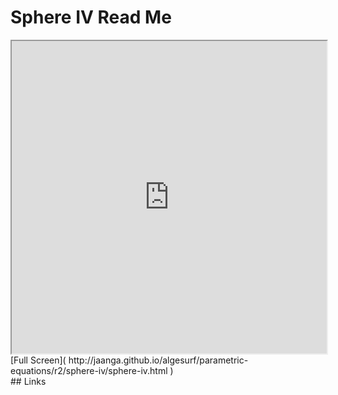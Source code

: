 Sphere IV Read Me
===

<iframe src='http://jaanga.github.io/algesurf/parametric-equations/r2/sphere-iv/sphere-iv.html' width=100% height=500px >
There is an `iframe` here. It is not visible when viewed on github.com/algesurf. To view, please see 'Project Links' below.
</iframe>
[Full Screen]( http://jaanga.github.io/algesurf/parametric-equations/r2/sphere-iv/sphere-iv.html )
<br>
## Links 
<http://www.3d-meier.de/tut3/Seite123.html>  

